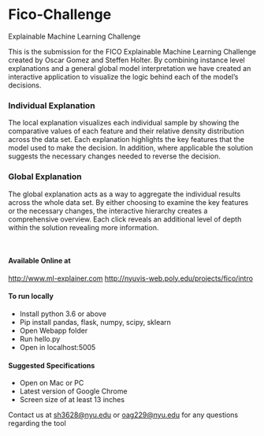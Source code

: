 # Fico-Challenge
Explainable Machine Learning Challenge

This is the submission for the FICO Explainable Machine Learning Challenge created by Oscar Gomez and Steffen Holter. By combining instance level explanations and a general global model interpretation we have created an interactive application to visualize the logic behind each of the model’s decisions.

### Individual Explanation
The local explanation visualizes each individual sample by showing the comparative values of each feature and their relative density distribution across the data set. Each explanation highlights the key features that the model used to make the decision. In addition, where applicable the solution suggests the necessary changes needed to reverse the decision. 

### Global Explanation
The global explanation acts as a way to aggregate the individual results across the whole data set. By either choosing to examine the key features or the necessary changes, the interactive hierarchy creates a comprehensive overview. Each click reveals an additional level of depth within the solution revealing more information.

<br/>

#### Available Online at
http://www.ml-explainer.com
http://nyuvis-web.poly.edu/projects/fico/intro

#### To run locally
* Install python 3.6 or above
* Pip install pandas, flask, numpy, scipy, sklearn
* Open Webapp folder
* Run hello.py
* Open in localhost:5005

#### Suggested Specifications
* Open on Mac or PC
* Latest version of Google Chrome
* Screen size of at least 13 inches

Contact us at sh3628@nyu.edu or oag229@nyu.edu for any questions regarding the tool
